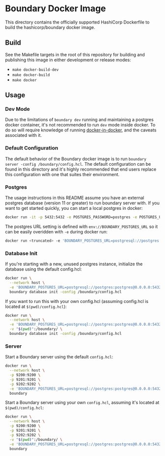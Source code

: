 # Boundary Docker Image

This directory contains the officially supported HashiCorp Dockerfile to build the hashicorp/boundary docker image.

## Build

See the Makefile targets in the root of this repository for building and publishing this image in either
development or release modes:

  - `make docker-build-dev`
  - `make docker-build`
  - `make docker`

## Usage

### Dev Mode

Due to the limitations of `boundary dev` running and maintaining a postgres docker container, it's not recommended
to run `dev` mode inside docker. To do so will require knowledge of running [docker-in-docker](https://hub.docker.com/_/docker), and the caveats
associated with it. 

### Default Configuration

The default behavior of the Boundary docker image is to run `boundary server -config /boundary/config.hcl`. The default
configuration can be found in this directory and it's highly recommended that end users replace this configuration 
with one that suites their environment. 

### Postgres

The usage instructions in this README assume you have an external postgres database (version 11 or greater) to run 
boundary server with. If you want to get started quickly, you can start a local postgres in docker:

```bash
docker run -it -p 5432:5432 -e POSTGRES_PASSWORD=postgres -e POSTGRES_USER=postgres postgres
```

The postgres URL setting is defined with `env://BOUNDARY_POSTGRES_URL` so it can be easily overidden with `-e`
during docker run:

```bash
docker run <truncated> -e 'BOUNDARY_POSTGRES_URL=postgresql://postgres:postgres@0.0.0.0:5432/postgres?sslmode=disable' <truncated>
```
### Database Init

If you're starting with a new, unused postgres instance, initialize the database using the default config.hcl:

```bash
docker run \
  --network host \
  -e 'BOUNDARY_POSTGRES_URL=postgresql://postgres:postgres@0.0.0.0:5432/postgres?sslmode=disable' \
  boundary database init -config /boundary/config.hcl
```

If you want to run this with your own config.hcl (assuming config.hcl is located at `$(pwd)/config.hcl`):

```bash
docker run \
  --network host \
  -e 'BOUNDARY_POSTGRES_URL=postgresql://postgres:postgres@0.0.0.0:5432/postgres?sslmode=disable' \
  -v "$(pwd)":/boundary/ \
  boundary database init -config /boundary/config.hcl
```

### Server
Start a Boundary server using the default `config.hcl`:

```bash
docker run \
  --network host \
  -p 9200:9200 \
  -p 9201:9201 \
  -p 9202:9202 \
  -e 'BOUNDARY_POSTGRES_URL=postgresql://postgres:postgres@0.0.0.0:5432/postgres?sslmode=disable' \
  boundary
```

Start a Boundary server using your own `config.hcl`, assuming it's located at `$(pwd)/config.hcl`:

```bash
docker run \
  --network host \
  -p 9200:9200 \
  -p 9201:9201 \
  -p 9202:9202 \
  -v "$(pwd)":/boundary/ \
  -e 'BOUNDARY_POSTGRES_URL=postgresql://postgres:postgres@0.0.0.0:5432/postgres?sslmode=disable' \
  boundary
```
